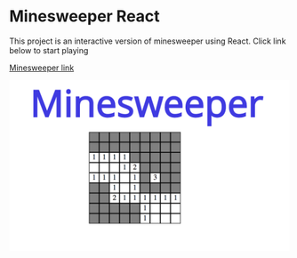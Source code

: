 # Minesweeper React

This project is an interactive version of minesweeper using React. Click link below to start playing 

[Minesweeper link](https://huijunyam.github.io/minesweeper-react/)

![image of game layout](minesweeper.png)
